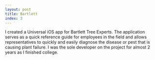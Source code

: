 ```yaml
---
layout: post
title: Bartlett
index: 3
---
```


I created a Universal iOS app for Bartlett Tree Experts. The application
serves as a quick reference guide for employees in the field and allows
representatives to quickly and easily diagnose the disease or pest that
is causing plant failure. I was the sole developer on the project for
almost 2 years as I finished college.
